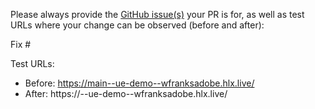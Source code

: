 Please always provide the [GitHub issue(s)](../issues) your PR is for, as well as test URLs where your change can be observed (before and after):

Fix #<gh-issue-id>

Test URLs:
- Before: https://main--ue-demo--wfranksadobe.hlx.live/
- After: https://<branch>--ue-demo--wfranksadobe.hlx.live/
